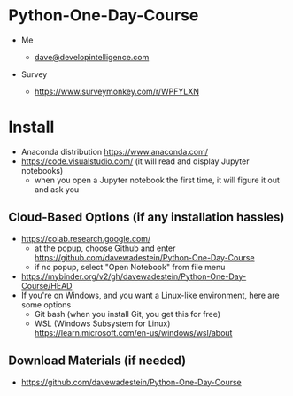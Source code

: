 # Python-One-Day-Course

* Me
   * dave@developintelligence.com
 
* Survey
  * https://www.surveymonkey.com/r/WPFYLXN
   
# Install
   * Anaconda distribution https://www.anaconda.com/
   * https://code.visualstudio.com/ (it will read and display Jupyter notebooks)
     * when you open a Jupyter notebook the first time, it will figure it out and ask you

## Cloud-Based Options (if any installation hassles)
* https://colab.research.google.com/
  * at the popup, choose Github and enter https://github.com/davewadestein/Python-One-Day-Course
  * if no popup, select "Open Notebook" from file menu
* https://mybinder.org/v2/gh/davewadestein/Python-One-Day-Course/HEAD
* If you're on Windows, and you want a Linux-like environment, here are some options
   * Git bash (when you install Git, you get this for free)
   * WSL (Windows Subsystem for Linux) https://learn.microsoft.com/en-us/windows/wsl/about

## Download Materials (if needed)
* https://github.com/davewadestein/Python-One-Day-Course
